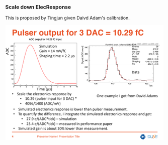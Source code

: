 ### Scale down ElecResponse

This is proposed by Tingjun given Daivd Adam's calibration. 

<img src="figures/ElecResponse_tjy.png" style="zoom: 50%;" />





